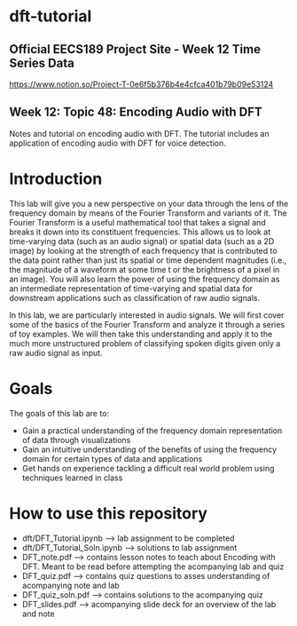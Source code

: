 # dft-tutorial

## Official EECS189 Project Site - Week 12 Time Series Data
https://www.notion.so/Project-T-0e6f5b376b4e4cfca401b79b09e53124

## Week 12: Topic 48: Encoding Audio with DFT
Notes and tutorial on encoding audio with DFT.  The tutorial includes an application of encoding audio with DFT for voice detection.

# Introduction
This lab will give you a new perspective on your data through the lens of the frequency domain by means of the Fourier Transform and variants of it. The Fourier Transform is a useful mathematical tool that takes a signal and breaks it down into its constituent frequencies. This allows us to look at time-varying data (such as an audio signal) or spatial data (such as a 2D image) by looking at the strength of each frequency that is contributed to the data point rather than just its spatial or time dependent magnitudes (i.e., the magnitude of a waveform at some time t or the brightness of a pixel in an image). You will also learn the power of using the frequency domain as an intermediate representation of time-varying and spatial data for downstream applications such as classification of raw audio signals.

In this lab, we are particularly interested in audio signals. We will first cover some of the basics of the Fourier Transform and analyze it through a series of toy examples. We will then take this understanding and apply it to the much more unstructured problem of classifying spoken digits given only a raw audio signal as input.

# Goals
The goals of this lab are to:
* Gain a practical understanding of the frequency domain representation of data through visualizations
* Gain an intuitive understanding of the benefits of using the frequency domain for certain types of data and applications
* Get hands on experience tackling a difficult real world problem using techniques learned in class

# How to use this repository
* dft/DFT_Tutorial.ipynb --> lab assignment to be completed
* dft/DFT_Tutorial_Soln.ipynb --> solutions to lab assignment
* DFT_note.pdf --> contains lesson notes to teach about Encoding with DFT.  Meant to be read before attempting the acompanying lab and quiz
* DFT_quiz.pdf --> contains quiz questions to asses understanding of acompanying note and lab
* DFT_quiz_soln.pdf --> contains solutions to the acompanying quiz
* DFT_slides.pdf --> acompanying slide deck for an overview of the lab and note
